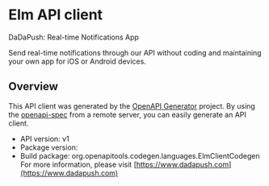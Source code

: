 # Elm API client

DaDaPush: Real-time Notifications App 

Send real-time notifications through our API without coding and maintaining your own app for iOS or Android devices.

## Overview
This API client was generated by the [OpenAPI Generator](https://openapi-generator.tech) project. By using the [openapi-spec](https://github.com/OAI/OpenAPI-Specification) from a remote server, you can easily generate an API client.

- API version: v1
- Package version: 
- Build package: org.openapitools.codegen.languages.ElmClientCodegen
For more information, please visit [https://www.dadapush.com](https://www.dadapush.com)
